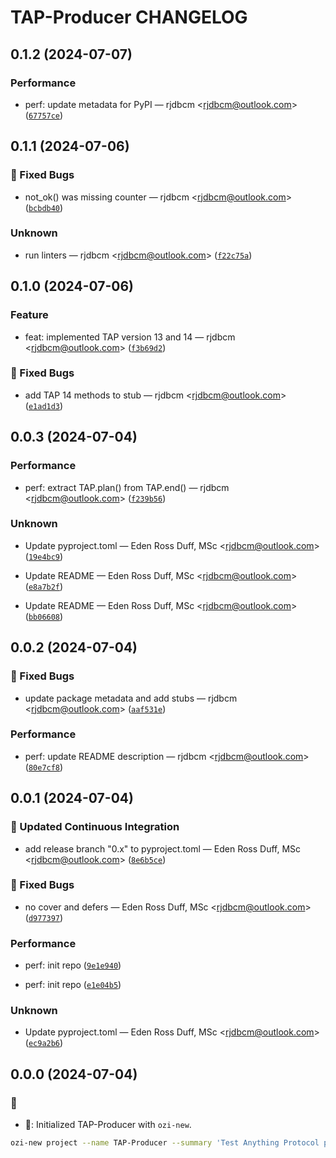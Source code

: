 # TAP-Producer CHANGELOG
## 0.1.2 (2024-07-07)


### Performance


* perf: update metadata for PyPI — rjdbcm &lt;rjdbcm@outlook.com&gt;
([`67757ce`](https://github.com/OZI-Project/TAP-Producer/commit/67757ce11788e41c3fae43cc55fa8e9b669b997c))

## 0.1.1 (2024-07-06)


### 🐛 Fixed Bugs

* not_ok() was missing counter — rjdbcm &lt;rjdbcm@outlook.com&gt;
([`bcbdb40`](https://github.com/OZI-Project/TAP-Producer/commit/bcbdb4019cd6c854b4a39c8b6a2e757fc18349b8))


### Unknown


* run linters — rjdbcm &lt;rjdbcm@outlook.com&gt;
([`f22c75a`](https://github.com/OZI-Project/TAP-Producer/commit/f22c75a6b3f506ca23adb8ec4269f67707f08bfb))

## 0.1.0 (2024-07-06)


### Feature


* feat: implemented TAP version 13 and 14 — rjdbcm &lt;rjdbcm@outlook.com&gt;
([`f3b69d2`](https://github.com/OZI-Project/TAP-Producer/commit/f3b69d26573311a9959216670868c7aa34ffb02d))


### 🐛 Fixed Bugs

* add TAP 14 methods to stub — rjdbcm &lt;rjdbcm@outlook.com&gt;
([`e1ad1d3`](https://github.com/OZI-Project/TAP-Producer/commit/e1ad1d3c1482b181b2b66719dabe4259c413e05e))

## 0.0.3 (2024-07-04)


### Performance


* perf: extract TAP.plan() from TAP.end() — rjdbcm &lt;rjdbcm@outlook.com&gt;
([`f239b56`](https://github.com/OZI-Project/TAP-Producer/commit/f239b56110b42d34878d3aefeb0a7b04b77715da))


### Unknown


* Update pyproject.toml — Eden Ross Duff, MSc &lt;rjdbcm@outlook.com&gt;
([`19e4bc9`](https://github.com/OZI-Project/TAP-Producer/commit/19e4bc9017bc0f1f2890187d6edd2ed029eecc33))

* Update README — Eden Ross Duff, MSc &lt;rjdbcm@outlook.com&gt;
([`e8a7b2f`](https://github.com/OZI-Project/TAP-Producer/commit/e8a7b2fd49f95f4deed709c8e28d4ef306f369f5))

* Update README — Eden Ross Duff, MSc &lt;rjdbcm@outlook.com&gt;
([`bb06608`](https://github.com/OZI-Project/TAP-Producer/commit/bb066085e63507008e78057389501b2c2209edab))

## 0.0.2 (2024-07-04)


### 🐛 Fixed Bugs

* update package metadata and add stubs — rjdbcm &lt;rjdbcm@outlook.com&gt;
([`aaf531e`](https://github.com/OZI-Project/TAP-Producer/commit/aaf531e26a5d4f84ec1f3edec251131e94668c2d))


### Performance


* perf: update README description — rjdbcm &lt;rjdbcm@outlook.com&gt;
([`80e7cf8`](https://github.com/OZI-Project/TAP-Producer/commit/80e7cf8c5ad09963c47525fc21f4a03a84ea0313))

## 0.0.1 (2024-07-04)


### 👷 Updated Continuous Integration

* add release branch &#34;0.x&#34; to pyproject.toml — Eden Ross Duff, MSc &lt;rjdbcm@outlook.com&gt;
([`8e6b5ce`](https://github.com/OZI-Project/TAP-Producer/commit/8e6b5ce9e1470bfd062636c2e5de1ded9bdf5fe4))


### 🐛 Fixed Bugs

* no cover and defers  — Eden Ross Duff, MSc &lt;rjdbcm@outlook.com&gt;
([`d977397`](https://github.com/OZI-Project/TAP-Producer/commit/d977397789bcad3c3d339433baba92bb14900a43))


### Performance


* perf: init repo
([`9e1e940`](https://github.com/OZI-Project/TAP-Producer/commit/9e1e940b9df1799a11c09b3856f062fd0f9e2322))

* perf: init repo
([`e1e04b5`](https://github.com/OZI-Project/TAP-Producer/commit/e1e04b54be9608fc0e0dcb375ea77fd2caeb6ac9))


### Unknown


* Update pyproject.toml — Eden Ross Duff, MSc &lt;rjdbcm@outlook.com&gt;
([`ec9a2b6`](https://github.com/OZI-Project/TAP-Producer/commit/ec9a2b6cee136e7b958842c0e06e3b823bf93209))


## 0.0.0 (2024-07-04)

### :tada:

* :tada:: Initialized TAP-Producer with ``ozi-new``.

```sh
ozi-new project --name TAP-Producer --summary 'Test Anything Protocol producer API for Python.' --keywords TAP --home-page https://www.oziproject.dev --author 'Eden Ross Duff MSc' --author-email help@oziproject.dev --license 'OSI Approved :: Apache Software License' --license-expression 'Apache-2.0 WITH LLVM-exception' --requires-dist 'typing_extensions;python_version<"3.11"'
```